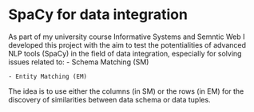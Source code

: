 # SpaCy for data integration

As part of my university course Informative Systems and Semntic Web I developed this project with the aim to test the potentialities of advanced NLP tools (SpaCy) in the field of data integration, especially for solving issues related to:
	- Schema Matching (SM)
	
	- Entity Matching (EM)

The idea is to use either the columns (in SM) or the rows (in EM) for the discovery of similarities between data schema or data tuples.

